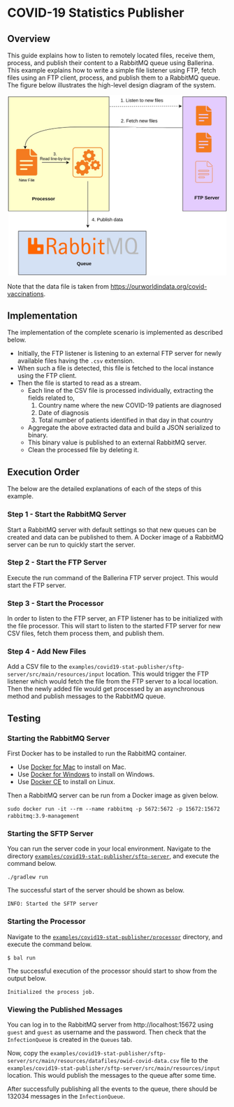 # COVID-19 Statistics Publisher

## Overview

This guide explains how to listen to remotely located files, receive them, process, and publish their content to a RabbitMQ queue using Ballerina.
This example explains how to write a simple file listener using FTP, fetch files using an FTP client, process, and publish them to a RabbitMQ queue.
The figure below illustrates the high-level design diagram of the system.

<div align="center"><img src="covid19-stat-publisher.jpg" alt="Publishing COVID-19 Statistics to RabbitMQ" width="500"/></div>

Note that the data file is taken from https://ourworldindata.org/covid-vaccinations.

## Implementation

The implementation of the complete scenario is implemented as described below.
- Initially, the FTP listener is listening to an external FTP server for newly available files having the `.csv` extension.
- When such a file is detected, this file is fetched to the local instance using the FTP client.
- Then the file is started to read as a stream.
  - Each line of the CSV file is processed individually, extracting the fields related to,
    1. Country name where the new COVID-19 patients are diagnosed
    2. Date of diagnosis
    3. Total number of patients identified in that day in that country
  - Aggregate the above extracted data and build a JSON serialized to binary.
  - This binary value is published to an external RabbitMQ server.
  - Clean the processed file by deleting it.

## Execution Order

The below are the detailed explanations of each of the steps of this example.

### Step 1 - Start the RabbitMQ Server

Start a RabbitMQ server with default settings so that new queues can be created and data can be published to them.
A Docker image of a RabbitMQ server can be run to quickly start the server.

### Step 2 - Start the FTP Server

Execute the run command of the Ballerina FTP server project. This would start the FTP server.

### Step 3 - Start the Processor

In order to listen to the FTP server, an FTP listener has to be initialized with the file processor.
This will start to listen to the started FTP server for new CSV files, fetch them process them, and publish them.

### Step 4 - Add New Files

Add a CSV file to the `examples/covid19-stat-publisher/sftp-server/src/main/resources/input` location.
This would trigger the FTP listener which would fetch the file from the FTP server to a local location.
Then the newly added file would get processed by an asynchronous method and publish messages to the RabbitMQ queue.


## Testing

### Starting the RabbitMQ Server

First Docker has to be installed to run the RabbitMQ container.
- Use [Docker for Mac](https://docs.docker.com/docker-for-mac/install/) to install on Mac.
- Use [Docker for Windows](https://docs.docker.com/docker-for-windows/) to install on Windows.
- Use [Docker CE](https://docs.docker.com/v17.12/install/#server) to install on Linux.

Then a RabbitMQ server can be run from a Docker image as given below.
```shell
sudo docker run -it --rm --name rabbitmq -p 5672:5672 -p 15672:15672 rabbitmq:3.9-management
```

### Starting the SFTP Server

You can run the server code in your local environment. Navigate to the directory
[`examples/covid19-stat-publisher/sftp-server`](./sftp-server), and execute the command below.
```shell
./gradlew run
```

The successful start of the server should be shown as below.
```shell
INFO: Started the SFTP server
```

### Starting the Processor

Navigate to the [`examples/covid19-stat-publisher/processor`](./processor) directory, and execute the command below.
```shell
$ bal run
```

The successful execution of the processor should start to show from the output below.
```shell
Initialized the process job.
```

### Viewing the Published Messages

You can log in to the RabbitMQ server from http://localhost:15672 using `guest` and `guest` as username and the password.
Then check that the `InfectionQueue` is created in the `Queues` tab.

Now, copy the `examples/covid19-stat-publisher/sftp-server/src/main/resources/datafiles/owid-covid-data.csv` file to the
`examples/covid19-stat-publisher/sftp-server/src/main/resources/input` location. This would publish the messages to the queue
after some time.

After successfully publishing all the events to the queue, there should be 132034 messages in the `InfectionQueue`.
